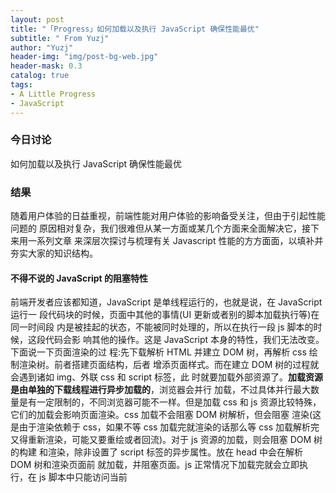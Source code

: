 ```yaml
---
layout: post
title: "「Progress」如何加载以及执行 JavaScript 确保性能最优"
subtitle: " From Yuzj"
author: "Yuzj"
header-img: "img/post-bg-web.jpg"
header-mask: 0.3
catalog: true
tags:
- A Little Progress
- JavaScript
---
```


### 今日讨论

如何加载以及执行 JavaScript 确保性能最优

### 结果 

随着用户体验的日益重视，前端性能对用户体验的影响备受关注，但由于引起性能问题的 原因相对复杂，我们很难但从某一方面或某几个方面来全面解决它，接下来用一系列文章 来深层次探讨与梳理有关 Javascript 性能的方方面面，以填补并夯实大家的知识结构。 

#### 不得不说的 JavaScript 的阻塞特性 

前端开发者应该都知道，JavaScript 是单线程运行的，也就是说，在 JavaScript 运行一 段代码块的时候，页面中其他的事情(UI 更新或者别的脚本加载执行等)在同一时间段 内是被挂起的状态，不能被同时处理的，所以在执行一段 js 脚本的时候，这段代码会影 响其他的操作。这是 JavaScript 本身的特性，我们无法改变。下面说一下页面渲染的过 程:先下载解析 HTML 并建立 DOM 树，再解析 css 绘制渲染树。前者搭建页面结构，后者 增添页面样式。而在建立 DOM 树的过程就会遇到诸如 img、外联 css 和 script 标签，此 时就要加载外部资源了。**加载资源是由单独的下载线程进行异步加载的**，浏览器会并行 加载，不过具体并行最大数量是有一定限制的，不同浏览器可能不一样。但是加载 css 和 js 资源比较特殊，它们的加载会影响页面渲染。css 加载不会阻塞 DOM 树解析，但会阻塞 渲染(这是由于渲染依赖于 css，如果不等 css 加载完就渲染的话那么等 css 加载解析完 又得重新渲染，可能又要重绘或者回流)。对于 js 资源的加载，则会阻塞 DOM 树的构建 和渲染，除非设置了 script 标签的异步属性。放在 head 中会在解析 DOM 树和渲染页面前 就加载，并阻塞页面。js 正常情况下加载完就会立即执行，在 js 脚本中只能访问当前 <script>以上的 DOM，脚本执行结束后再继续解析 DOM。**js 执行引擎和页面渲染是由不同的线程来执行，但这两者是互斥的，也就是说 js 执行过程是无法构建 DOM 和渲染页面的**。这是一种优化机制，由于 js 可能会对 DOM 及样式进行修改，如果解析 js 过程中同 时构建 DOM，就可能造成前后内容不一致或者重复构建。 

我们把 JavaScript 的这一特性叫做**阻塞特性**，正因为这个阻塞特性，让前端的性能优化 尤其是在对 JavaScript 的性能优化上变得相对复杂。 

#### 为什么要阻塞? 

也许你还会问，既然 JavaScript 的阻塞特性会产生这么多的问题，为什么 JavaScript 语 言不能像 Java 等语言一样，采用多线程，不就 OK 了么? 

要彻底理解 JavaScript 的单线程设计，其实并不难，简单总结就是:最初设计 JavaScript 的目的只是用来在浏览器端改善网页的用户体验，去处理一些页面中类似表 单验证的简单任务。所以，那个时候 JavaScript 所做的事情很少，并且代码不会太多， 这也奠定了 JavaScript 和界面操作的强关联性。 

既然 JavaScript 和界面操作强相关，我们不妨这样理解:试想，如果在某个页面中有两 段 js 脚本都会去更改某一个 dom 元素的内容，如果 JavaScript 采用了多线程的处理方 式，那么最终页面元素显示的内容到底是哪一段 js 脚本操作的结果就不确定了，因为两 段 js 是通过不同线程加载的，我们无法预估谁先处理完，这是我们不想要的结果，而这 种界面数据更新的操作在 JavaScript 中比比皆是。因此，我们就不难理解 JavaScript 单 线程的设计原因:**JavaScript 采用单线程，是为了避免在执行过程中页面内容被不可预 知的重复修改。** 

#### 从加载上优化:合理放置脚本位置

由于 JavaScript 的阻塞特性，在每一个<script>出现的时候，无论是内嵌还是外链的方 式，它都会让页面等待脚本的加载解析和执行，并且<script>标签可以放在页面的<head> 或者<body>中，因此，如果我们页面中的 css 和 js 的引用顺序或者位置不一样，即使是 同样的代码，加载体验都是不一样的。举个栗子: 

```html
<!DOCTYPE html>
<html>

<head>

<meta charset="utf-8">

<meta name="viewport" content="width=device-width,initial-scale=1.0">
<title>js 引用的位置性能优化</title>

<script type="text/javascript" src="index-1.js"></script>
<script type="text/javascript" src="index-2.js"></script>

<link rel="stylesheet" href="style.css">

  </head>
  <body>

    <div id="app"></div>

  </body>

</html> 
```

以上代码是一个简单的 html 界面，其中加载了两个 js 脚本文件和一个 css 样式文件，由 于 js 的阻塞问题，当加载到 index-1.js 的时候，其后面的内容将会被挂起等待，直到 index-1.js 加载、执行完毕，才会执行第二个脚本文件 index-2.js，这个时候页面又将 被挂起等待脚本的加载和执行完成，一次类推，这样用户打开该界面的时候，界面内容会 明显被延迟，我们就会看到一个空白的页面闪过，这种体验是明显不好的，**因此我们应 该尽量的让内容和样式先展示出来，将 js 文件放在<body>最后，以此来优化用户体验。** 

```html
<!DOCTYPE html>
<html>
 <head>
<meta charset="utf-8">
<meta name="viewport" content="width=device-width,initial-scale=1.0"> <title>js 引用的位置性能优化</title>
<link rel="stylesheet" href="style.css">
  </head>
  <body>
    <div id="app"></div>
    <script type="text/javascript" src="index-1.js"></script>
    <script type="text/javascript" src="index-2.js"></script>
  </body>
</html>
```

这段代码展示了在 HTML 文档中放置<script>标签的推荐位置。尽管脚本下载会阻塞另一 个脚本，但是页面的大部分内容都已经下载完成并显示给了用户，因此页面下载不会显得 太慢。这是雅虎特别性能小组提出的优化 JavaScript 的首要规则:将脚本放在底部。 

#### 从请求次数上优化: 减少请求次数 

由于每个<script>标签初始下载时都会阻塞页面渲染，所以减少页面包含的<script>标签 数量有助于改善这一情况。这不仅针对外链脚本，内嵌脚本的数量同样也要限制。浏览器 在解析 HTML 页面的过程中每遇到一个<script>标签，都会因执行脚本而导致一定的延 时，因此最小化延迟时间将会明显改善页面的总体性能。 

这个问题在处理外链 JavaScript 文件时略有不同。考虑到 HTTP 请求会带来额外的性能 开销，因此下载单个 100Kb 的文件将比下载 5 个 20Kb 的文件更快。也就是说，减少页 面中外链脚本的数量将会改善性能。 

通常一个大型网站或应用需要依赖数个 JavaScript 文件。您可以把多个文件合并成一 个，这样只需要引用一个<script>标签，就可以减少性能消耗。文件合并的工作可通过离 线的打包工具或者一些实时的在线服务来实现。 

需要特别提醒的是，把一段内嵌脚本放在引用外链样式表的<link>之后会导致页面阻塞去 等待样式表的下载。这样做是为了确保内嵌脚本在执行时能获得最精确的样式信息。因 此，建议不要把内嵌脚本紧跟在<link>标签后面。 

有一点我们需要知道:页面加载的过程中，最耗时间的不是 js 本身的加载和执行，相比 之下，每一次去后端获取资源，客户端与后台建立链接才是最耗时的，也就是大名鼎鼎的 Http 三次握手，当然，http 请求不是我们这一次讨论的主题， 

因此，减少 HTTP 请求，是我们着重优化的一项，事实上，在页面中 js 脚本文件加载很很 多情况下，它的优化效果是很显著的。要减少 HTTP 的请求，就不得不提起文件的精简压缩了。 

#### 文件的精简与压缩 

要减少访问请求，则必然会用到 js 的**精简(minifucation)和压缩(compression)**了， 需要注意的是，精简文件实际并不复杂，但不适当的使用也会导致错误或者代码无效的问 题，因此在实际的使用中，最好在压缩之前对 js 进行语法解析，帮我们避免不必要的问 题(例如文件中包含中文等 unicode 转码问题)。 

解析型的压缩工具常用有三:YUI Compressor、Closure Complier、UglifyJs 

**YUI Compressor:** YUI Compressor 的出现曾被认为是最受欢迎的基于解析器的压缩工 具，它将去去除代码中的注释和额外的空格并且会用单个或者两个字符去代替局部变量以 节省更多的字节。但默认会关闭对可能导致错误的替换，例如 with 或者 eval(); 

**Closure Complier**: Closure Complier 同样是一个基于解析器的压缩工具，他会试图去 让你的代码变得尽可能小。它会去除注释和额外的空格并进行变量替换，而且会分析你的 代码进行相应的优化，比如他会删除你定义了但未使用的变量，也会把只使用了一次的变 量变成内联函数。 

**UglifyJs**:UglifyJs 被认为第一个基于 node.js 的压缩工具，它会去除注释和额外的空 格，替换变量名，合并 var 表达式，也会进行一些其他方式的优化 

每种工具都有自己的优势，比如说 YUI 压缩后的代码准确无误，Closure 压缩的代码会更 小，而 UglifyJs 不依靠于 Java 而是基于 JavaScript，相比 Closure 错误更少，具体用 哪个更好我觉得没有个确切的答案，开发者应该根据自己项目实际情况酌情选择。 

#### 从加载方式上优化:无阻塞脚本加载

在 JavaScript 性能优化上，减少脚本文件大小并限制 HTTP 请求的次数仅仅是让界面响应 迅速的第一步，现在的 web 应用功能丰富，js 脚本越来越多，光靠精简源码大小和减少 次数不总是可行的，即使是一次 HTTP 请求，但文件过于庞大，界面也会被锁死很长一段 时间，这明显不好的，因此，无阻塞加载技术应运而生。 

简单来说，**就是页面在加载完成后才加载 js 代码，也就是在 window 对象的 load 事件触 发后才去下载脚本。** 要实现这种方式，常用以下几种方式: 

##### 延迟脚本加载(defer) 

HTML4 为<script>标签定义了一个扩展属性:defer。Defer 属性指明本元素所含的脚本 不会修改 DOM，因此代码能安全地延迟执行。defer 属性只被 IE 4 和 Firefox 3.5 更 高版本的浏览器所支持，所以它不是一个理想的跨浏览器解决方案。在其他浏览器中， defer 属性会被直接忽略，因此<script>标签会以默认的方式处理，也就是说会造成阻 塞。然而，如果您的目标浏览器支持的话，这仍然是个有用的解决方案。 

```
<script type="text/javascript" src="index-1.js" defer></script>
```

带有 defer 属性的<script>标签可以放置在文档的任何位置。对应的 JavaScript 文件 将在页面解析到<script>标签时开始下载，但不会执行，直到 DOM 加载完成，即 onload 事件触发前才会被执行。当一个带有 defer 属性的 JavaScript 文件下载时，它不会阻 塞浏览器的其他进程，因此这类文件可以与其他资源文件一起并行下载。· 

任何带有 defer 属性的<script>元素在 DOM 完成加载之前都不会被执行，无论内嵌或者 是外链脚本都是如此。 

##### 延迟脚本加载(async) 

HTML5 规范中也引入了 async 属性，用于异步加载脚本，其大致作用和 defer 是一样的， 都是采用的并行下载，下载过程中不会有阻塞，但不同点在于他们的执行时机，async 需 要加载完成后就会自动执行代码，但是 defer 需要等待页面加载完成后才会执行。 

#### 从加载方式上优化:动态添加脚本元素

把代码以动态的方式添加的好处是:无论这段脚本是在何时启动下载，它的下载和执行过 程都不会则色页面的其他进程，我们甚至可以直接添加带头部 head 标签中，都不会影响 其他部分。 

因此，作为开发的你肯定见到过诸如此类的代码块:

```javascript
var script = document.createElement('script');
script.type = 'text/javascript';
script.src = 'file.js';
document.getElementsByTagName('head')[0].appendChild(script);
```

这种方式便是动态创建脚本的方式，也就是我们现在所说的动态脚本创建。通过这种方式
下载文件后，代码就会自动执行。但是在现代浏览器中，这段脚本会等待所有动态节点加
载完成后再执行。这种情况下，为了确保当前代码中包含的别的代码的接口或者方法能够
被成功调用，就必须在别的代码加载前完成这段代码的准备。解决的具体操作思路是:

现代浏览器会在 script 标签内容下载完成后接收一个 load 事件，我们就可以在 load 事 件后再去执行我们想要执行的代码加载和运行，在 IE 中，它会接收 loaded 和 complete 

事件，理论上是 loaded 完成后才会有 completed，但实践告诉我们他两似乎并没有个先 后，甚至有时候只会拿到其中的一个事件，我们可以单独的封装一个专门的函数来体现这 个功能的实践性,因此一个统一的写法是: 

```javascript
			function LoadScript(url, callback) {
				var script = document.createElement('script'); script.type = 'text/javascript';
				// IE 浏览器下
				if (script.readyState) {

					script.onreadystatechange = function () {
						if (script.readyState == 'loaded' || script.readyState ==

							'complete') {

							// 确保执行两次 script.onreadystatechange = null; // todo 执行要执行的代码 callback() 

						}
					}

				} else {
					script.onload = function () {

						callback();
					}

				}
				script.src = 'file.js';
				document.getElementsByTagName('head')[0].appendChild(script);

			}
```

LoadScript 函数接收两个参数，分别是要加载的脚本路径和加载成功后需要执行的回调 函数，LoadScript 函数本身具有特征检测功能，根据检测结果(IE 和其他浏览器)，来 决定脚本处理过程中监听哪一个事件。 

实际上这里的 LoadScript()函数，就是我们所说的 LazyLoad.js(懒加载) 的原型。 

有了这个方法，我们可以实现一个简单的多文件按某一固定顺序加载代码块:

```javascript
LoadScript('file-1.js', function(){
  LoadScript('file-2.js', function(){
    LoadScript('file-3.js', function(){
        console.log('loaded all')
		}) 
  }) 
}) 
```

以上代码执行的时候，将会首先加载 file-1.js,加载完成后再去加载 file-2.js,以此类 推。当然这种写法肯定是有待商榷的(多重回调嵌套写法简直就是地狱)，但这种动态脚 本添加的思想，和加载过程中需要注意的和避免的问题，都在 LoadScript 函数中得以澄 清解决。 

当然，如果文件过多，并且加载的顺序有要求，最好的解决方法还是建议按照正确的顺序
合并一起加载，这从各方面讲都是更好的法子。

#### 从加载方式上优化:XMLHttpRequest 脚本注入 

通过 XMLHttpRequest 对象来获取脚本并注入到页面也是实现无阻塞加载的另一种方式， 这个我觉得不难理解，这其实和动态添加脚本的方式是一样的思想，来看具体代码: 

```javascript
var xhr = new XMLHttpRequest();
xhr.open('get', 'file-1.js', true);
xhr.onreadystatechange = function() {
  if(xhr.readyState === 4) {
    if(xhr.status >= 200 && xhr.status < 300 || xhr.status === 304){
// 如果从后台或者缓存中拿到数据，则添加到 script 中并加载执行。 var script = document.createElement('script');
script.type = 'text/javascript';
script.text = xhr.responseText;
// 将创建的 script 添加到文档页面
      document.body.appendChild(script);
    }
} }
```

通过这种方式拿到的数据有两个优点:其一，我们可以控制脚本是否要立即执行，因为我 们知道新创建的 script 标签只要添加到文档界面中它就会立即执行，因此，在添加到文 档界面之前，也就是在 appendChild()之前，我们可以根据自己实际的业务逻辑去实现需 求，到了想要让它执行的时候，再 appendChild()即可。其二:它的兼容性很好，所有主 流浏览器都支持，它不需要想动态添加脚本的方式那样，我们自己去写特性检测代码; 

但由于是使用了 XHR 对象，所以不足之处是获取这种资源有“域”的限制。资源 必须在 同一个域下才可以，不可以跨域操作。 

#### 总结 

减少 JavaScript 对性能的影响有以下几种方法: 

- 将所有的<script>标签放到页面底部，也就是</body>闭合标签之前，这能确保在 脚本执行前页面已经完成了渲染。 

- 尽可能地合并脚本。页面中的<script>标签越少，加载也就越快，响应也越迅速。 无论是外链脚本还是内嵌脚本都是如此。 

- 采用无阻塞下载 JavaScript 脚本的方法:
   o 使用<script>标签的 defer 属性(仅适用于 IE 和 Firefox 3.5 以上版 

  本);
   o 使用动态创建的<script>元素来下载并执行代码;
   o 使用 XHR 对象下载 JavaScript 代码并注入页面中。 

  通过以上策略，可以在很大程度上提高那些需要使用大量 JavaScript 的 Web 网站和应 用的实际性能。 